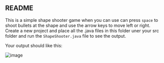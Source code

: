 ## README

This is a simple shape shooter game when you can use can press `space` to shoot bullets at the shape and use the arrow keys to move left or right.
Create a new project and place all the .java files in this folder uner your src folder and run the `ShapeShooter.java` file to see the output.

Your output should like this:

![image](https://user-images.githubusercontent.com/45400093/231031082-af9d539b-a1e9-45e7-bc06-cf3e43425c9a.png)

